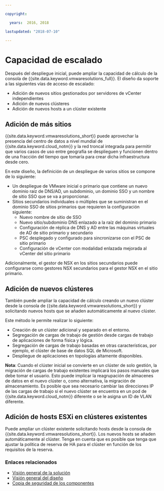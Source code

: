 ```yaml
---

copyright:

  years:  2016, 2018

lastupdated: "2018-07-10"

---
```


# Capacidad de escalado

Después del despliegue inicial, puede ampliar la capacidad de cálculo de la consola de {{site.data.keyword.vmwaresolutions_full}}. El diseño da soporte a las siguientes vías de acceso de escalado:
* Adición de nuevos sitios gestionados por servidores de vCenter independientes
* Adición de nuevos clústeres
* Adición de nuevos hosts a un clúster existente

## Adición de más sitios

{{site.data.keyword.vmwaresolutions_short}} puede aprovechar la presencia del centro de datos a nivel mundial de {{site.data.keyword.cloud_notm}} y la red troncal integrada para permitir que varios casos de uso entre geografía se desplieguen y funcionen dentro de una fracción del tiempo que tomaría para crear dicha infraestructura desde cero.

En este diseño, la definición de un despliegue de varios sitios se compone de lo siguiente:
* Un despliegue de VMware inicial o primario que contiene un nuevo dominio raíz de DNS/AD, un subdominio, un dominio SSO y un nombre de sitio SSO que se va a proporcionar.
* Sitios secundarios individuales o múltiples que se suministran en el dominio SSO de sitios primarios que requieren la configuración siguiente:
   * Nuevo nombre de sitio de SSO
   * Nuevo sitio/subdominio DNS enlazado a la raíz del dominio primario
   * Configuración de réplica de DNS y AD entre las máquinas virtuales de AD de sitio primario y secundario
   * PSC desplegado y configurado para sincronizarse con el PSC de sitio primario
   * Configuración de vCenter con modalidad enlazada mejorada al vCenter del sitio primario

Adicionalmente, el gestor de NSX en los sitios secundarios puede configurarse como gestores NSX secundarios para el gestor NSX en el sitio primario.

## Adición de nuevos clústeres

También puede ampliar la capacidad de cálculo creando un nuevo clúster desde la consola de {{site.data.keyword.vmwaresolutions_short}} y solicitando nuevos hosts que se añaden automáticamente al nuevo clúster.

Este método le permite realizar lo siguiente:
* Creación de un clúster adicional y separado en el entorno.
* Segregación de cargas de trabajo de gestión desde cargas de trabajo de aplicaciones de forma física y lógica.
* Segregación de cargas de trabajo basadas en otras características, por ejemplo, el clúster de base de datos SQL de Microsoft.
* Despliegue de aplicaciones en topologías altamente disponibles.

**Nota**: Cuando el clúster inicial se convierte en un clúster de solo gestión, la migración de cargas de trabajo existentes implicará los pasos manuales que debe tomar el usuario. Esto puede implicar la reagrupación de almacenes de datos en el nuevo clúster o, como alternativa, la migración de almacenamiento. Es posible que sea necesario cambiar las direcciones IP de las cargas de trabajo si el nuevo clúster se encuentra en un pod de {{site.data.keyword.cloud_notm}} diferente o se le asigna un ID de VLAN diferente.

## Adición de hosts ESXi en clústeres existentes

Puede ampliar un clúster existente solicitando hosts desde la consola de {{site.data.keyword.vmwaresolutions_short}}.  Los nuevos hosts se añaden automáticamente al clúster. Tenga en cuenta que es posible que tenga que ajustar la política de reserva de HA para el clúster en función de los requisitos de la reserva.

### Enlaces relacionados

* [Visión general de la solución](solution_overview.html)
* [Visión general del diseño](design_overview.html)
* [Copia de seguridad de los componentes](solution_backingup.html)
